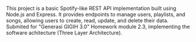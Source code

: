 This project is a basic Spotify-like REST API implementation built using Node.js and Express. It provides endpoints to manage users, playlists, and songs, allowing users to create, read, update, and delete their data. Submited for "Generasi GIGIH 3.0" Homework module 2.3, implementing the software achitecture (Three Layer Architecture).
